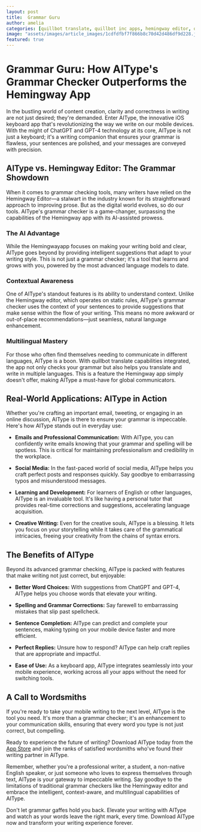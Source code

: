 ```yaml
---
layout: post
title:  Grammar Guru
author: amelia
categories: [quillbot translate, quillbot inc apps, hemingway editor, quillbot app, hemingwayapp, rewriter quillbot, quillbot app download]
image: "assets/images/article_images/1cdfdfbf7f866b8c70d42d486df9d228.jpg"
featured: true
---
```


# Grammar Guru: How AIType's Grammar Checker Outperforms the Hemingway App

In the bustling world of content creation, clarity and correctness in writing are not just desired; they're demanded. Enter AIType, the innovative iOS keyboard app that's revolutionizing the way we write on our mobile devices. With the might of ChatGPT and GPT-4 technology at its core, AIType is not just a keyboard; it's a writing companion that ensures your grammar is flawless, your sentences are polished, and your messages are conveyed with precision.

## AIType vs. Hemingway Editor: The Grammar Showdown

When it comes to grammar checking tools, many writers have relied on the Hemingway Editor—a stalwart in the industry known for its straightforward approach to improving prose. But as the digital world evolves, so do our tools. AIType's grammar checker is a game-changer, surpassing the capabilities of the Hemingway app with its AI-assisted prowess.

### The AI Advantage

While the Hemingwayapp focuses on making your writing bold and clear, AIType goes beyond by providing intelligent suggestions that adapt to your writing style. This is not just a grammar checker; it's a tool that learns and grows with you, powered by the most advanced language models to date.

### Contextual Awareness

One of AIType's standout features is its ability to understand context. Unlike the Hemingway editor, which operates on static rules, AIType's grammar checker uses the context of your sentences to provide suggestions that make sense within the flow of your writing. This means no more awkward or out-of-place recommendations—just seamless, natural language enhancement.

### Multilingual Mastery

For those who often find themselves needing to communicate in different languages, AIType is a boon. With quillbot translate capabilities integrated, the app not only checks your grammar but also helps you translate and write in multiple languages. This is a feature the Hemingway app simply doesn't offer, making AIType a must-have for global communicators.

## Real-World Applications: AIType in Action

Whether you're crafting an important email, tweeting, or engaging in an online discussion, AIType is there to ensure your grammar is impeccable. Here's how AIType stands out in everyday use:

- **Emails and Professional Communication:** With AIType, you can confidently write emails knowing that your grammar and spelling will be spotless. This is critical for maintaining professionalism and credibility in the workplace.

- **Social Media:** In the fast-paced world of social media, AIType helps you craft perfect posts and responses quickly. Say goodbye to embarrassing typos and misunderstood messages.

- **Learning and Development:** For learners of English or other languages, AIType is an invaluable tool. It's like having a personal tutor that provides real-time corrections and suggestions, accelerating language acquisition.

- **Creative Writing:** Even for the creative souls, AIType is a blessing. It lets you focus on your storytelling while it takes care of the grammatical intricacies, freeing your creativity from the chains of syntax errors.

## The Benefits of AIType

Beyond its advanced grammar checking, AIType is packed with features that make writing not just correct, but enjoyable:

- **Better Word Choices:** With suggestions from ChatGPT and GPT-4, AIType helps you choose words that elevate your writing.

- **Spelling and Grammar Corrections:** Say farewell to embarrassing mistakes that slip past spellcheck.

- **Sentence Completion:** AIType can predict and complete your sentences, making typing on your mobile device faster and more efficient.

- **Perfect Replies:** Unsure how to respond? AIType can help craft replies that are appropriate and impactful.

- **Ease of Use:** As a keyboard app, AIType integrates seamlessly into your mobile experience, working across all your apps without the need for switching tools.

## A Call to Wordsmiths

If you're ready to take your mobile writing to the next level, AIType is the tool you need. It's more than a grammar checker; it's an enhancement to your communication skills, ensuring that every word you type is not just correct, but compelling.

Ready to experience the future of writing? Download AIType today from the [App Store](https://apps.apple.com/us/app/aitype-grammar-check-keyboard/id6469163944) and join the ranks of satisfied wordsmiths who've found their writing partner in AIType.

Remember, whether you're a professional writer, a student, a non-native English speaker, or just someone who loves to express themselves through text, AIType is your gateway to impeccable writing. Say goodbye to the limitations of traditional grammar checkers like the Hemingway editor and embrace the intelligent, context-aware, and multilingual capabilities of AIType.

Don't let grammar gaffes hold you back. Elevate your writing with AIType and watch as your words leave the right mark, every time. Download AIType now and transform your writing experience forever.